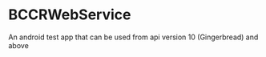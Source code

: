 BCCRWebService
==============

An android test app that can be used from api version 10 (Gingerbread) and above